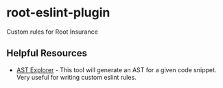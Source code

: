 # root-eslint-plugin
Custom rules for Root Insurance

## Helpful Resources

* [AST Explorer](https://astexplorer.net/) - This tool will generate an AST for a given code snippet. Very useful for writing custom eslint rules.
